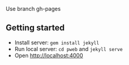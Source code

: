 Use branch gh-pages

## Getting started

- Install server: `gem install jekyll`
- Run local server: `cd pweb` and  `jekyll serve`
- Open [http://localhost:4000](http://localhost:4000)
